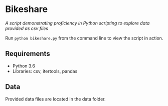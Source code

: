 # Bikeshare

*A script demonstrating proficiency in Python scripting to explore data provided as csv files*

Run `python bikeshare.py` from the command line to view the script in action.

## Requirements

- Python 3.6
- Libraries: csv, itertools, pandas

## Data

Provided data files are located in the data folder.